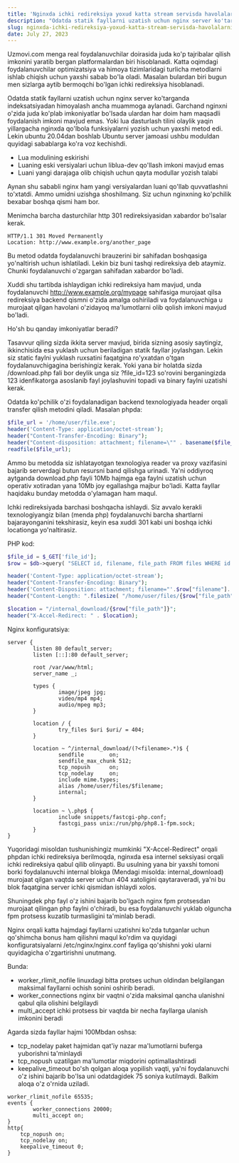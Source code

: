```yaml
---
title: 'Nginxda ichki redireksiya yoxud katta stream servisda havolalarni tekshirish qanday amalga oshirilgan edi?'
description: "Odatda statik fayllarni uzatish uchun nginx server ko'targanda indeksatsiyadan himoyalash ancha muammoga aylanadi..."
slug: nginxda-ichki-redireksiya-yoxud-katta-stream-servisda-havolalarni-tekshirish-qanday-amalga-oshirilgan-edi
date: July 27, 2023
---
```


Uzmovi.com menga real foydalanuvchilar doirasida juda ko'p tajribalar qilish imkonini yaratib bergan platformalardan biri hisoblanadi. Katta oqimdagi foydalanuvchilar optimizatsiya va himoya tizimlaridagi turlicha metodlarni ishlab chiqish uchun yaxshi sabab bo'la oladi. Masalan bulardan biri bugun men sizlarga aytib bermoqchi bo'lgan ichki redireksiya hisoblanadi.

Odatda statik fayllarni uzatish uchun nginx server ko'targanda indeksatsiyadan himoyalash ancha muammoga aylanadi. Garchand nginxni o'zida juda ko'plab imkoniyatlar bo'lsada ulardan har doim ham maqsadli foydalanish imkoni mavjud emas. Yoki lua dasturlash tilini olaylik yaqin yillargacha nginxda qo'lbola funksiyalarni yozish uchun yaxshi metod edi. Lekin ubuntu 20.04dan boshlab Ubuntu server jamoasi ushbu moduldan quyidagi sabablarga ko'ra voz kechishdi.

- Lua modulining eskirishi
- Luaning eski versiyalari uchun liblua-dev qo'llash imkoni mavjud emas
- Luani yangi darajaga olib chiqish uchun qayta modullar yozish talabi

Aynan shu sababli nginx ham yangi versiyalardan luani qo'llab quvvatlashni to'xtatdi. Ammo umidni uzishga shoshilmang. Siz uchun nginxning ko'pchilik bexabar boshqa qismi ham bor.

Menimcha barcha dasturchilar http 301 redireksiyasidan xabardor bo'lsalar kerak.

```http
HTTP/1.1 301 Moved Permanently
Location: http://www.example.org/another_page
```

Bu metod odatda foydalanuvchi brauzerini bir sahifadan boshqasiga yo'naltirish uchun ishlatiladi. Lekin biz buni tashqi redireksiya deb ataymiz. Chunki foydalanuvchi o'zgargan sahifadan xabardor bo'ladi.

Xuddi shu tartibda ishlaydigan ichki redireksiya ham mavjud, unda foydalanuvchi http://www.example.org/mypage sahifasiga murojaat qilsa redireksiya backend qismni o'zida amalga oshiriladi va foydalanuvchiga u murojaat qilgan havolani o'zidayoq ma'lumotlarni olib qolish imkoni mavjud bo'ladi.

Ho'sh bu qanday imkoniyatlar beradi?

Tasavvur qiling sizda ikkita server mavjud, birida sizning asosiy saytingiz, ikkinchisida esa yuklash uchun beriladigan statik fayllar joylashgan. Lekin siz static faylni yuklash ruxsatini faqatgina ro'yxatdan o'tgan foydalanuvchigagina berishingiz kerak. Yoki yana bir holatda sizda /download.php fali bor deylik unga siz ?file_id=123 so'rovini berganingizda 123 idenfikatorga asoslanib fayl joylashuvini topadi va binary faylni uzatishi kerak.

Odatda ko'pchilik o'zi foydalanadigan backend texnologiyada header orqali transfer qilish metodini qiladi. Masalan phpda:

```php
$file_url = '/home/user/file.exe';
header('Content-Type: application/octet-stream');
header("Content-Transfer-Encoding: Binary");
header("Content-disposition: attachment; filename=\"" . basename($file_url) . "\"");
readfile($file_url);
```

Ammo bu metodda siz ishlatayotgan texnologiya reader va proxy vazifasini bajarib serverdagi butun resursni band qilishga urinadi. Ya'ni oddiyroq aytganda download.php fayli 10Mb hajmga ega faylni uzatish uchun operativ xotiradan yana 10Mb joy egallashga majbur bo'ladi. Katta fayllar haqidaku bunday metodda o'ylamagan ham maqul.

Ichki redireksiyada barchasi boshqacha ishlaydi. Siz avvalo kerakli texnologiyangiz bilan (menda php) foydalanuvchi barcha shartlarni bajarayonganini tekshirasiz, keyin esa xuddi 301 kabi uni boshqa ichki locationga yo'naltirasiz.

PHP kod:

```php
$file_id = $_GET['file_id'];
$row = $db->query( "SELECT id, filename, file_path FROM files WHERE id = {$file_id}" )->fetch();

header('Content-Type: application/octet-stream');
header("Content-Transfer-Encoding: Binary");
header('Content-Disposition: attachment; filename="'.$row["filename"].'"');
header("Content-Length: ".filesize( "/home/user/files/{$row["file_path"]}" ));

$location = "/internal_download/{$row["file_path"]}";
header("X-Accel-Redirect: " . $location);
```

Nginx konfiguratsiya:

```
server {
        listen 80 default_server;
        listen [::]:80 default_server;

        root /var/www/html;
        server_name _;

        types {
                image/jpeg jpg;
                video/mp4 mp4;
                audio/mpeg mp3;
        }

        location / {
                try_files $uri $uri/ = 404;
        }

        location ~ ^/internal_download/(?<filename>.*)$ {
                sendfile        on;
                sendfile_max_chunk 512;
                tcp_nopush      on;
                tcp_nodelay     on;
                include mime.types;
                alias /home/user/files/$filename;
                internal;
        }

        location ~ \.php$ {
                include snippets/fastcgi-php.conf;
                fastcgi_pass unix:/run/php/php8.1-fpm.sock;
        }
}
```

Yuqoridagi misoldan tushunishingiz mumkinki "X-Accel-Redirect" orqali phpdan ichki redireksiya berilmoqda, nginxda esa internel seksiyasi orqali ichki redireksiya qabul qilib olinyapti. Bu usulning yana bir yaxshi tomoni borki foydalanuvchi internal blokga (Mendagi misolda: internal_download) murojaat qilgan vaqtda server uchun 404 xatoligini qaytaraveradi, ya'ni bu blok faqatgina server ichki qismidan ishlaydi xolos.

Shuningdek php fayl o'z ishini bajarib bo'lgach nginx fpm protsesdan murojaat qilingan php faylni o'chiradi, bu esa foydalanuvchi yuklab olguncha fpm protsess kuzatib turmasligini ta'minlab beradi.

Nginx orqali katta hajmdagi fayllarni uzatishni ko'zda tutganlar uchun qo'shimcha bonus ham qilishni maqul ko'rdim va quyidagi konfiguratsiyalarni /etc/nginx/nginx.conf fayliga qo'shishni yoki ularni quyidagicha o'zgartirishni unutmang.

Bunda:

- worker_rlimit_nofile linuxdagi bitta protses uchun oldindan belgilangan maksimal fayllarni ochish sonini oshirib beradi.
- worker_connections nginx bir vaqtni o'zida maksimal qancha ulanishni qabul qila olishini belgilaydi
- multi_accept ichki protsess bir vaqtda bir necha fayllarga ulanish imkonini beradi

Agarda sizda fayllar hajmi 100Mbdan oshsa:

- tcp_nodelay paket hajmidan qat'iy nazar ma'lumotlarni buferga yuborishni ta'minlaydi
- tcp_nopush uzatilgan ma'lumotlar miqdorini optimallashtiradi
- keepalive_timeout bo'sh qolgan aloqa yopilish vaqti, ya'ni foydalanuvchi o'z ishini bajarib bo'lsa uni odatdagidek 75 soniya kutilmaydi. Balkim aloqa o'z o'rnida uziladi.

```
worker_rlimit_nofile 65535;
events {
        worker_connections 20000;
        multi_accept on;
}
http{
	tcp_nopush on;
	tcp_nodelay on;
	keepalive_timeout 0;
}
```
